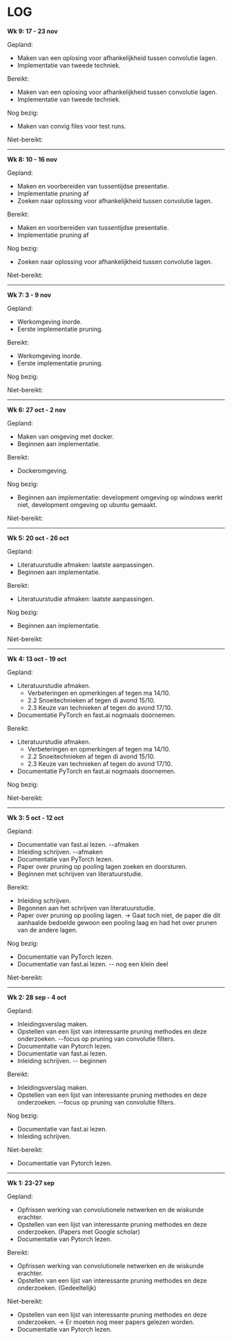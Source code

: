 # LOG

**Wk 9: 17 - 23 nov**

Gepland:

- Maken van een oplosing voor afhankelijkheid tussen convolutie lagen.
- Implementatie van tweede techniek.

Bereikt:

- Maken van een oplosing voor afhankelijkheid tussen convolutie lagen.
- Implementatie van tweede techniek.

Nog bezig: 

- Maken van convig files voor test runs.

Niet-bereikt:

---

**Wk 8: 10 - 16 nov**

Gepland:

- Maken en voorbereiden van tussentijdse presentatie.
- Implementatie pruning af
- Zoeken naar oplossing voor afhankelijkheid tussen convolutie lagen.

Bereikt:

- Maken en voorbereiden van tussentijdse presentatie.
- Implementatie pruning af

Nog bezig: 

- Zoeken naar oplossing voor afhankelijkheid tussen convolutie lagen.

Niet-bereikt:

---

**Wk 7: 3 - 9 nov**

Gepland:

- Werkomgeving inorde.
- Eerste implementatie pruning.

Bereikt:

-  Werkomgeving inorde.
- Eerste implementatie pruning.

Nog bezig: 

Niet-bereikt:

---

**Wk 6: 27 oct - 2 nov**

Gepland:

- Maken van omgeving met docker.
- Beginnen aan implementatie.

Bereikt:

- Dockeromgeving.

Nog bezig: 

- Beginnen aan implementatie: development omgeving op windows werkt niet, development omgeving op ubuntu gemaakt.

Niet-bereikt:

---

**Wk 5: 20 oct - 26 oct**

Gepland:

- Literatuurstudie afmaken: laatste aanpassingen.
- Beginnen aan implementatie.

Bereikt:

- Literatuurstudie afmaken: laatste aanpassingen.

Nog bezig: 

- Beginnen aan implementatie.

Niet-bereikt:

---

**Wk 4: 13 oct - 19 oct**

Gepland:

- Literatuurstudie afmaken.
  - Verbeteringen en opmerkingen af tegen ma 14/10.
  - 2.2 Snoeitechnieken af tegen di avond 15/10.
  - 2.3 Keuze van technieken af tegen do avond 17/10.
- Documentatie PyTorch en fast.ai nogmaals doornemen.

Bereikt:

- Literatuurstudie afmaken.
  - Verbeteringen en opmerkingen af tegen ma 14/10.
  - 2.2 Snoeitechnieken af tegen di avond 15/10.
  - 2.3 Keuze van technieken af tegen do avond 17/10.
- Documentatie PyTorch en fast.ai nogmaals doornemen.

Nog bezig: 

Niet-bereikt:

---

**Wk 3: 5 oct - 12 oct**

Gepland:

- Documentatie van fast.ai lezen. --afmaken
- Inleiding schrijven. --afmaken
- Documentatie van PyTorch lezen.
- Paper over pruning op pooling lagen zoeken en doorsturen.
- Beginnen met schrijven van literatuurstudie.

Bereikt:

- Inleiding schrijven.
- Begonnen aan het schrijven van literatuurstudie.
- Paper over pruning op pooling lagen. -> Gaat toch niet, de paper die dit aanhaalde bedoelde  gewoon een pooling laag en had het over prunen van de andere lagen.

Nog bezig: 

- Documentatie van PyTorch lezen. 
- Documentatie van fast.ai lezen. -- nog een klein deel

Niet-bereikt:

---

**Wk 2: 28 sep - 4 oct**

Gepland:

- Inleidingsverslag maken.
- Opstellen van een lijst van interessante pruning methodes en deze onderzoeken. --focus op pruning van convolutie filters.
- Documentatie van Pytorch lezen.
- Documentatie van fast.ai lezen.
- Inleiding schrijven. -- beginnen

Bereikt:

- Inleidingsverslag maken.
- Opstellen van een lijst van interessante pruning methodes en deze onderzoeken. --focus op pruning van convolutie filters.

Nog bezig: 

- Documentatie van fast.ai lezen.
- Inleiding schrijven. 

Niet-bereikt:

- Documentatie van Pytorch lezen.

---

**Wk 1: 23-27 sep**

Gepland:

- Opfrissen werking van convolutionele netwerken en de wiskunde erachter.
- Opstellen van een lijst van interessante pruning methodes en deze onderzoeken. (Papers met Google scholar)
- Documentatie van Pytorch lezen.

Bereikt:

- Opfrissen werking van convolutionele netwerken en de wiskunde erachter.
-  Opstellen van een lijst van interessante pruning methodes en deze onderzoeken. (Gedeeltelijk)

Niet-bereikt:

- Opstellen van een lijst van interessante pruning methodes en deze onderzoeken. -> Er moeten nog meer papers gelezen worden.
- Documentatie van Pytorch lezen.

